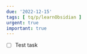 ```yaml
---
due: '2022-12-15'
tags: [ tq/p/learnObsidian ]
urgent: true
important: true
---
```


- [ ] Test task